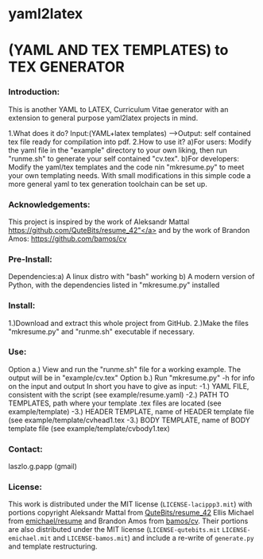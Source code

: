 # yaml2latex
(YAML AND TEX TEMPLATES) to TEX GENERATOR   
==========================================
### Introduction:

This is another YAML to LATEX, Curriculum Vitae generator with an extension to general purpose yaml2latex projects in mind.

1.What does it do? Input:(YAML+latex templates) -->Output: self contained tex file ready for compilation into pdf.
2.How to use it? 
       a)For users:
   	 Modify the yaml file in the "example" directory to your own liking, then run "runme.sh" to generate your self contained "cv.tex".
       b)For developers:
	 Modify the yaml/tex templates and the code nin "mkresume.py" to meet your own templating needs. With small modifications in this simple code a more general yaml to tex generation toolchain can be set up.


### Acknowledgements:
This project is inspired by the work of Aleksandr Mattal <a href="https://github.com/QuteBits/resume_42">https://github.com/QuteBits/resume_42"</a> and  by the work of Brandon Amos: <a href="https://github.com/bamos/cv">https://github.com/bamos/cv</a>



### Pre-Install:

Dependencies:a) A linux distro with "bash" working
	     b)	A modern version of Python, with the dependencies listed in "mkresume.py" installed
	     
### Install:

1.)Download and extract this whole project from GitHub.
2.)Make the files "mkresume.py" and  "runme.sh" executable if necessary.

### Use:
 
Option a.) View and run the "runme.sh" file for a working example. The output will be in "example/cv.tex"
Option b.) Run "mkresume.py" -h for info on the input and output
        In short you have to give as input: 
	  -1.) YAML FILE, consistent with the script                  (see example/resume.yaml)
	  -2.) PATH TO TEMPLATES, path where your template .tex files are located (see example/template)
          -3.) HEADER TEMPLATE, name of HEADER template file (see example/template/cvhead1.tex
          -3.) BODY TEMPLATE, name of BODY template file (see example/template/cvbody1.tex)


### Contact:
 laszlo.g.papp (gmail)


### License:

This work is distributed under the MIT license (`LICENSE-lacippp3.mit`) with portions copyright Aleksandr Mattal from [QuteBits/resume_42](https://github.com/QuteBits/resume_42) Ellis Michael from [emichael/resume](https://github.com/emichael/resume) and Brandon Amos from [bamos/cv](https://github.com/bamos/cv). Their portions are also distributed under the MIT license (`LICENSE-qutebits.mit` `LICENSE-emichael.mit` and `LICENSE-bamos.mit`) and include a re-write of `generate.py` and template restructuring.

